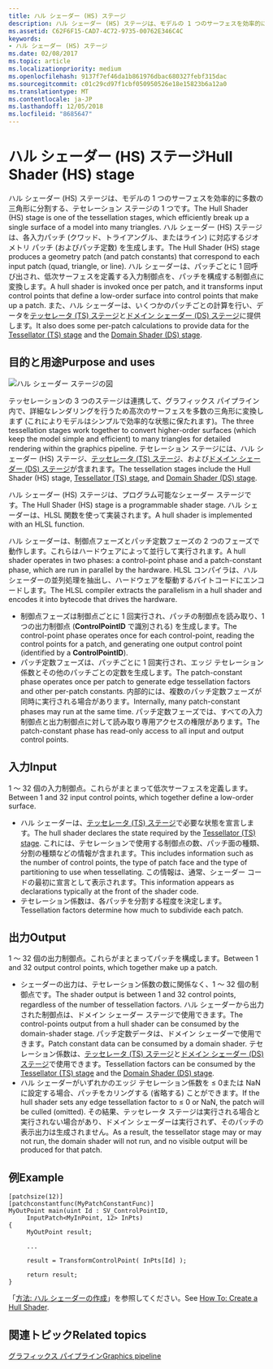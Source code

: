 ```yaml
---
title: ハル シェーダー (HS) ステージ
description: ハル シェーダー (HS) ステージは、モデルの 1 つのサーフェスを効率的に多数の三角形に分割する、テセレーション ステージの 1 つです。
ms.assetid: C62F6F15-CAD7-4C72-9735-00762E346C4C
keywords:
- ハル シェーダー (HS) ステージ
ms.date: 02/08/2017
ms.topic: article
ms.localizationpriority: medium
ms.openlocfilehash: 9137f7ef46da1b861976dbac680327febf315dac
ms.sourcegitcommit: c01c29cd97f1cbf050950526e18e15823b6a12a0
ms.translationtype: MT
ms.contentlocale: ja-JP
ms.lasthandoff: 12/05/2018
ms.locfileid: "8685647"
---
```

# <a name="hull-shader-hs-stage"></a><span data-ttu-id="5dbb9-104">ハル シェーダー (HS) ステージ</span><span class="sxs-lookup"><span data-stu-id="5dbb9-104">Hull Shader (HS) stage</span></span>


<span data-ttu-id="5dbb9-105">ハル シェーダー (HS) ステージは、モデルの 1 つのサーフェスを効率的に多数の三角形に分割する、テセレーション ステージの 1 つです。</span><span class="sxs-lookup"><span data-stu-id="5dbb9-105">The Hull Shader (HS) stage is one of the tessellation stages, which efficiently break up a single surface of a model into many triangles.</span></span> <span data-ttu-id="5dbb9-106">ハル シェーダー (HS) ステージは、各入力パッチ (クワッド、トライアングル、またはライン) に対応するジオメトリ パッチ (およびパッチ定数) を生成します。</span><span class="sxs-lookup"><span data-stu-id="5dbb9-106">The Hull Shader (HS) stage produces a geometry patch (and patch constants) that correspond to each input patch (quad, triangle, or line).</span></span> <span data-ttu-id="5dbb9-107">ハル シェーダーは、パッチごとに 1 回呼び出され、低次サーフェスを定義する入力制御点を、パッチを構成する制御点に変換します。</span><span class="sxs-lookup"><span data-stu-id="5dbb9-107">A hull shader is invoked once per patch, and it transforms input control points that define a low-order surface into control points that make up a patch.</span></span> <span data-ttu-id="5dbb9-108">また、ハル シェーダーは、いくつかのパッチごとの計算を行い、データを[テッセレータ (TS) ステージ](tessellator-stage--ts-.md)と[ドメイン シェーダー (DS) ステージ](domain-shader-stage--ds-.md)に提供します。</span><span class="sxs-lookup"><span data-stu-id="5dbb9-108">It also does some per-patch calculations to provide data for the [Tessellator (TS) stage](tessellator-stage--ts-.md) and the [Domain Shader (DS) stage](domain-shader-stage--ds-.md).</span></span>

## <a name="span-idpurposeandusesspanspan-idpurposeandusesspanspan-idpurposeandusesspanpurpose-and-uses"></a><span data-ttu-id="5dbb9-109"><span id="Purpose_and_uses"></span><span id="purpose_and_uses"></span><span id="PURPOSE_AND_USES"></span>目的と用途</span><span class="sxs-lookup"><span data-stu-id="5dbb9-109"><span id="Purpose_and_uses"></span><span id="purpose_and_uses"></span><span id="PURPOSE_AND_USES"></span>Purpose and uses</span></span>


![ハル シェーダー ステージの図](images/d3d11-hull-shader.png)

<span data-ttu-id="5dbb9-111">テッセレーションの 3 つのステージは連携して、グラフィックス パイプライン内で、詳細なレンダリングを行うため高次のサーフェスを多数の三角形に変換しまず (これによりモデルはシンプルで効率的な状態に保たれます)。</span><span class="sxs-lookup"><span data-stu-id="5dbb9-111">The three tessellation stages work together to convert higher-order surfaces (which keep the model simple and efficient) to many triangles for detailed rendering within the graphics pipeline.</span></span> <span data-ttu-id="5dbb9-112">テセレーション ステージには、ハル シェーダー (HS) ステージ、[テッセレータ (TS) ステージ](tessellator-stage--ts-.md)、および[ドメイン シェーダー (DS) ステージ](domain-shader-stage--ds-.md)が含まれます。</span><span class="sxs-lookup"><span data-stu-id="5dbb9-112">The tessellation stages include the Hull Shader (HS) stage, [Tessellator (TS) stage](tessellator-stage--ts-.md), and [Domain Shader (DS) stage](domain-shader-stage--ds-.md).</span></span>

<span data-ttu-id="5dbb9-113">ハル シェーダー (HS) ステージは、プログラム可能なシェーダー ステージです。</span><span class="sxs-lookup"><span data-stu-id="5dbb9-113">The Hull Shader (HS) stage is a programmable shader stage.</span></span> <span data-ttu-id="5dbb9-114">ハル シェーダーは、HLSL 関数を使って実装されます。</span><span class="sxs-lookup"><span data-stu-id="5dbb9-114">A hull shader is implemented with an HLSL function.</span></span>

<span data-ttu-id="5dbb9-115">ハル シェーダーは、制御点フェーズとパッチ定数フェーズの 2 つのフェーズで動作します。これらはハードウェアによって並行して実行されます。</span><span class="sxs-lookup"><span data-stu-id="5dbb9-115">A hull shader operates in two phases: a control-point phase and a patch-constant phase, which are run in parallel by the hardware.</span></span> <span data-ttu-id="5dbb9-116">HLSL コンパイラは、ハル シェーダーの並列処理を抽出し、ハードウェアを駆動するバイトコードにエンコードします。</span><span class="sxs-lookup"><span data-stu-id="5dbb9-116">The HLSL compiler extracts the parallelism in a hull shader and encodes it into bytecode that drives the hardware.</span></span>

-   <span data-ttu-id="5dbb9-117">制御点フェーズは制御点ごとに 1 回実行され、パッチの制御点を読み取り、1 つの出力制御点 (**ControlPointID** で識別される) を生成します。</span><span class="sxs-lookup"><span data-stu-id="5dbb9-117">The control-point phase operates once for each control-point, reading the control points for a patch, and generating one output control point (identified by a **ControlPointID**).</span></span>
-   <span data-ttu-id="5dbb9-118">パッチ定数フェーズは、パッチごとに 1 回実行され、エッジ テセレーション係数とその他のパッチごとの定数を生成します。</span><span class="sxs-lookup"><span data-stu-id="5dbb9-118">The patch-constant phase operates once per patch to generate edge tessellation factors and other per-patch constants.</span></span> <span data-ttu-id="5dbb9-119">内部的には、複数のパッチ定数フェーズが同時に実行される場合があります。</span><span class="sxs-lookup"><span data-stu-id="5dbb9-119">Internally, many patch-constant phases may run at the same time.</span></span> <span data-ttu-id="5dbb9-120">パッチ定数フェーズでは、すべての入力制御点と出力制御点に対して読み取り専用アクセスの権限があります。</span><span class="sxs-lookup"><span data-stu-id="5dbb9-120">The patch-constant phase has read-only access to all input and output control points.</span></span>

## <a name="span-idinputspanspan-idinputspanspan-idinputspaninput"></a><span data-ttu-id="5dbb9-121"><span id="Input"></span><span id="input"></span><span id="INPUT"></span>入力</span><span class="sxs-lookup"><span data-stu-id="5dbb9-121"><span id="Input"></span><span id="input"></span><span id="INPUT"></span>Input</span></span>


<span data-ttu-id="5dbb9-122">1 ～ 32 個の入力制御点。これらがまとまって低次サーフェスを定義します。</span><span class="sxs-lookup"><span data-stu-id="5dbb9-122">Between 1 and 32 input control points, which together define a low-order surface.</span></span>

-   <span data-ttu-id="5dbb9-123">ハル シェーダーは、[テッセレータ (TS) ステージ](tessellator-stage--ts-.md)で必要な状態を宣言します。</span><span class="sxs-lookup"><span data-stu-id="5dbb9-123">The hull shader declares the state required by the [Tessellator (TS) stage](tessellator-stage--ts-.md).</span></span> <span data-ttu-id="5dbb9-124">これには、テセレーションで使用する制御点の数、パッチ面の種類、分割の種類などの情報が含まれます。</span><span class="sxs-lookup"><span data-stu-id="5dbb9-124">This includes information such as the number of control points, the type of patch face and the type of partitioning to use when tessellating.</span></span> <span data-ttu-id="5dbb9-125">この情報は、通常、シェーダー コードの最初に宣言として表示されます。</span><span class="sxs-lookup"><span data-stu-id="5dbb9-125">This information appears as declarations typically at the front of the shader code.</span></span>
-   <span data-ttu-id="5dbb9-126">テセレーション係数は、各パッチを分割する程度を決定します。</span><span class="sxs-lookup"><span data-stu-id="5dbb9-126">Tessellation factors determine how much to subdivide each patch.</span></span>

## <a name="span-idoutputspanspan-idoutputspanspan-idoutputspanoutput"></a><span data-ttu-id="5dbb9-127"><span id="Output"></span><span id="output"></span><span id="OUTPUT"></span>出力</span><span class="sxs-lookup"><span data-stu-id="5dbb9-127"><span id="Output"></span><span id="output"></span><span id="OUTPUT"></span>Output</span></span>


<span data-ttu-id="5dbb9-128">1 ～ 32 個の出力制御点。これらがまとまってパッチを構成します。</span><span class="sxs-lookup"><span data-stu-id="5dbb9-128">Between 1 and 32 output control points, which together make up a patch.</span></span>

-   <span data-ttu-id="5dbb9-129">シェーダーの出力は、テセレーション係数の数に関係なく、1 ～ 32 個の制御点です。</span><span class="sxs-lookup"><span data-stu-id="5dbb9-129">The shader output is between 1 and 32 control points, regardless of the number of tessellation factors.</span></span> <span data-ttu-id="5dbb9-130">ハル シェーダーから出力された制御点は、ドメイン シェーダー ステージで使用できます。</span><span class="sxs-lookup"><span data-stu-id="5dbb9-130">The control-points output from a hull shader can be consumed by the domain-shader stage.</span></span> <span data-ttu-id="5dbb9-131">パッチ定数データは、ドメイン シェーダーで使用できます。</span><span class="sxs-lookup"><span data-stu-id="5dbb9-131">Patch constant data can be consumed by a domain shader.</span></span> <span data-ttu-id="5dbb9-132">テセレーション係数は、[テッセレータ (TS) ステージ](tessellator-stage--ts-.md)と[ドメイン シェーダー (DS) ステージ](domain-shader-stage--ds-.md)で使用できます。</span><span class="sxs-lookup"><span data-stu-id="5dbb9-132">Tessellation factors can be consumed by the [Tessellator (TS) stage](tessellator-stage--ts-.md) and the [Domain Shader (DS) stage](domain-shader-stage--ds-.md).</span></span>
-   <span data-ttu-id="5dbb9-133">ハル シェーダーがいずれかのエッジ テセレーション係数を ≤ 0または NaN に設定する場合、パッチをカリングする (省略する) ことができます。</span><span class="sxs-lookup"><span data-stu-id="5dbb9-133">If the hull shader sets any edge tessellation factor to ≤ 0 or NaN, the patch will be culled (omitted).</span></span> <span data-ttu-id="5dbb9-134">その結果、テッセレータ ステージは実行される場合と実行されない場合があり、ドメイン シェーダーは実行されず、そのパッチの表示出力は生成されません。</span><span class="sxs-lookup"><span data-stu-id="5dbb9-134">As a result, the tessellator stage may or may not run, the domain shader will not run, and no visible output will be produced for that patch.</span></span>

## <a name="span-idexamplespanspan-idexamplespanspan-idexamplespanexample"></a><span data-ttu-id="5dbb9-135"><span id="Example"></span><span id="example"></span><span id="EXAMPLE"></span>例</span><span class="sxs-lookup"><span data-stu-id="5dbb9-135"><span id="Example"></span><span id="example"></span><span id="EXAMPLE"></span>Example</span></span>


```
[patchsize(12)]
[patchconstantfunc(MyPatchConstantFunc)]
MyOutPoint main(uint Id : SV_ControlPointID,
     InputPatch<MyInPoint, 12> InPts)
{
     MyOutPoint result;
     
     ...
     
     result = TransformControlPoint( InPts[Id] );

     return result;
}
```

<span data-ttu-id="5dbb9-136">「[方法: ハル シェーダーの作成](https://msdn.microsoft.com/library/windows/desktop/ff476338)」を参照してください。</span><span class="sxs-lookup"><span data-stu-id="5dbb9-136">See [How To: Create a Hull Shader](https://msdn.microsoft.com/library/windows/desktop/ff476338).</span></span>

## <a name="span-idrelated-topicsspanrelated-topics"></a><span data-ttu-id="5dbb9-137"><span id="related-topics"></span>関連トピック</span><span class="sxs-lookup"><span data-stu-id="5dbb9-137"><span id="related-topics"></span>Related topics</span></span>


[<span data-ttu-id="5dbb9-138">グラフィックス パイプライン</span><span class="sxs-lookup"><span data-stu-id="5dbb9-138">Graphics pipeline</span></span>](graphics-pipeline.md)

 

 




